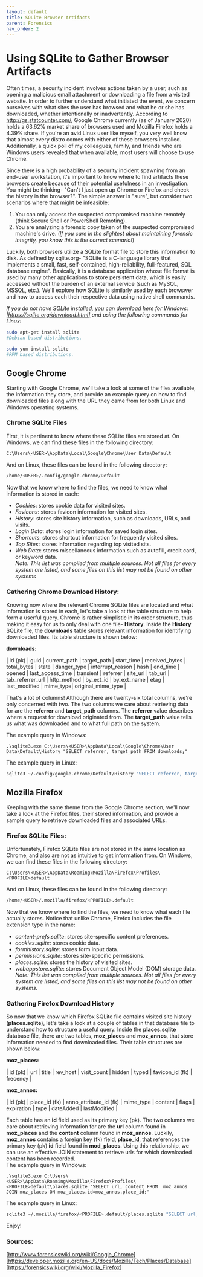 ```yaml
---
layout: default
title: SQLite Browser Artifacts
parent: Forensics
nav_order: 2
---
```


# Using SQLite to Gather Browser Artifacts
  
Often times, a security incident involves actions taken by a user, such as opening a malicious email attachment or downloading a file from a visited website. In order to further understand what initiated the event, we concern ourselves with what sites the user has browsed and what he or she has downloaded, whether intentionally or inadvertently. According to <http://gs.statcounter.com/>, Google Chrome currently (as of January 2020) holds a 63.62% market share of browsers used and Mozilla Firefox holds a 4.39% share. If you're an avid Linux user like myself, you very well know that almost every distro comes with either of these browsers installed. Additionally, a quick poll of my colleagues, family, and friends who are Windows users revealed that when available, most users will choose to use Chrome. 
  
Since there is a high probability of a security incident spawning from an end-user workstation, it's important to know where to find artifacts these browsers create because of their potential usefulness in an investigation. You might be thinking- "Can't I just open up Chrome or Firefox and check the history in the browser?". The simple answer is "sure", but consider two scenarios where that might be infeasible:
1. You can only access the suspected compromised machine remotely (think Secure Shell or PowerShell Remoting).
2. You are analyzing a forensic copy taken of the suspected compromised machine's drive. (*If you care in the slightest about maintaining forensic integrity, you know this is the correct scenario!*)  
  
Luckily, both browsers utilize a SQLite format file to store this information to disk. As defined by sqlite.org- "SQLite is a C-language library that implements a small, fast, self-contained, high-reliability, full-featured, SQL database engine". Basically, it is a database application whose file format is used by many other applications to store persistent data, which is easily accessed without the burden of an external service (such as MySQL, MSSQL, etc.). We'll explore how SQLite is similarly used by each browswer and how to access each their respective data using native shell commands.

*If you do not have SQLite installed, you can download here for Windows: [https://sqlite.org/download.html] and using the following commands for Linux:*
```sh
sudo apt-get install sqlite
#Debian based distributions.
```
```sh
sudo yum install sqlite
#RPM based distributions.
```
  
## Google Chrome
Starting with Google Chrome, we'll take a look at some of the files available, the information they store, and provide an example query on how to find downloaded files along with the URL they came from for both Linux and Windows operating systems. 
  
### Chrome SQLite Files
First, it is pertinent to know where these SQLite files are stored at. On Windows, we can find these files in the following directory:
```PS
C:\Users\<USER>\AppData\Local\Google\Chrome\User Data\Default
```
And on Linux, these files can be found in the following directory:
```sh
/home/<USER>/.config/google-chrome/Default
```

Now that we know where to find the files, we need to know what information is stored in each:
- *Cookies*: stores cookie data for visited sites.
- *Favicons*: stores favicon information for visited sites.
- *History*: stores site history information, such as downloads, URLs, and visits.
- *Login Data*: stores login information for saved login sites.
- *Shortcuts*: stores shortcut information for frequently visited sites.
- *Top Sites*: stores information regarding top visited sits.
- *Web Data*: stores miscellaneous information such as autofill, credit card, or keyword data.  
*Note: This list was compiled from multiple sources. Not all files for every system are listed, and some files on this list may not be found on other systems*
  
### Gathering Chrome Download History:
Knowing now where the relevant Chrome SQLite files are located and what information is stored in each, let's take a look at the table structure to help form a userful query. Chrome is rather simplistic in its order structure, thus making it easy for us to only deal with one file- __History__. Inside the __History__ SQLite file, the __downloads__ table stores relevant information for identifying downloaded files. Its table structure is shown below:
  
__downloads:__

| id (pk) | guid | current_path | target_path | start_time | received_bytes | total_bytes | state | danger_type | interrupt_reason | hash | end_time | opened | last_access_time | transient | referrer | site_url | tab_url | tab_referrer_url | http_method | by_ext_id | by_ext_name | etag | last_modified | mime_type| original_mime_type |  

That's a lot of columns! Although there are twenty-six total columns, we're only concerned with two. The two columns we care about retrieving data for are the __referrer__ and __target_path__ columns. The __referrer__ value describes where a request for download originated from. The __target_path__ value tells us what was downloaded and to what full path on the system.
  
The example query in Windows:
```PS
.\sqlite3.exe C:\Users\<USER>\AppData\Local\Google\Chrome\User Data\Default\History "SELECT referrer, target_path FROM downloads;"
```
The example query in Linux:
```sh
sqlite3 ~/.config/google-chrome/Default/History "SELECT referrer, target_path FROM downloads"
```

## Mozilla Firefox
Keeping with the same theme from the Google Chrome section, we'll now take a look at the Firefox files, their stored information, and provide a sample query to retrieve downloaded files and associated URLs.
  
### Firefox SQLite Files:
Unfortunately, Firefox SQLite files are not stored in the same location as Chrome, and also are not as intuitive to get information from. On Windows, we can find these files in the following directory:
```PS
C:\Users\<USER>\AppData\Roaming\Mozilla\Firefox\Profiles\<PROFILE>default
```
And on Linux, these files can be found in the following directory:
```sh
/home/<USER>/.mozilla/firefox/<PROFILE>.default
```
  
Now that we know where to find the files, we need to know what each file actually stores. Notice that unlike Chrome, Firefox includes the file extension type in the name:
- *content-prefs.sqlite*: stores site-specific content preferences.
- *cookies.sqlite*: stores cookie data.
- *formhistory.sqlite*: stores form input data.
- *permissions.sqlite*: stores site-specific permissions.
- *places.sqlite*: stores the history of visited sites.
- *webappstore.sqlite*: stores Document Object Model (DOM) storage data.  
*Note: This list was compiled from multiple sources. Not all files for every system are listed, and some files on this list may not be found on other systems.*
  
### Gathering Firefox Download History
So now that we know which Firefox SQLite file contains visited site history (__places.sqlite__), let's take a look at a couple of tables in that database file to understand how to structure a useful query. Inside the __places.sqlite__ database file, there are two tables, __moz_places__ and __moz_annos__, that store information needed to find downloaded files. Their table structures are shown below: 
  
__moz_places:__  

| id (pk) | url | title | rev_host | visit_count | hidden | typed | favicon_id (fk) | frecency |

  
__moz_annos:__  

| id (pk) | place_id (fk) | anno_attribute_id (fk) | mime_type | content | flags | expiration | type | dateAdded | lastModified |  
  
Each table has an __id__ field used as its primary key (pk). The two columns we care about retrieving information for are the __url__ column found in __moz_places__ and the __content__ column found in __moz_annos__. Luckily, __moz_annos__ contains a foreign key (fk) field, __place_id__, that references the primary key (pk) __id__ field found in __mod_places__. Using this relationship, we can use an effective JOIN statement to retrieve urls for which downloaded content has been recorded.  
The example query in Windows:
```PS
.\sqlite3.exe C:\Users\<USER>\AppData\Roaming\Mozilla\Firefox\Profiles\<PROFILE>default\places.sqlite "SELECT url, content FROM  moz_annos JOIN moz_places ON moz_places.id=moz_annos.place_id;"
```
The example query in Linux:
```sh
sqlite3 ~/.mozilla/firefox/<PROFILE>.default/places.sqlite "SELECT url, content FROM  moz_annos JOIN moz_places ON moz_places.id=moz_annos.place_id;"
```
  
Enjoy!  
  
### Sources:
[http://www.forensicswiki.org/wiki/Google_Chrome]
[https://developer.mozilla.org/en-US/docs/Mozilla/Tech/Places/Database]   
[https://forensicswiki.org/wiki/Mozilla_Firefox]
